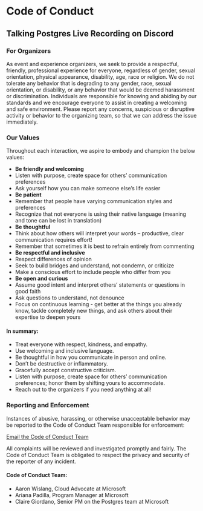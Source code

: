 # Code of Conduct

## Talking Postgres Live Recording on Discord

### For Organizers
As event and experience organizers, we seek to provide a respectful, friendly, professional experience for everyone, regardless of gender, sexual orientation, physical appearance, disability, age, race or religion. We do not tolerate any behavior that is degrading to any gender, race, sexual orientation, or disability, or any behavior that would be deemed harassment or discrimination. Individuals are responsible for knowing and abiding by our standards and we encourage everyone to assist in creating a welcoming and safe environment. Please report any concerns, suspicious or disruptive activity or behavior to the organizing team, so that we can address the issue immediately.

### Our Values
Throughout each interaction, we aspire to embody and champion the below values:

- **Be friendly and welcoming**
- Listen with purpose, create space for others’ communication preferences
- Ask yourself how you can make someone else’s life easier
- **Be patient**
- Remember that people have varying communication styles and preferences
- Recognize that not everyone is using their native language (meaning and tone can be lost in translation)
- **Be thoughtful**
- Think about how others will interpret your words – productive, clear communication requires effort!
- Remember that sometimes it is best to refrain entirely from commenting
- **Be respectful and inclusive**
- Respect differences of opinion
- Seek to build bridges and understand, not condemn, or criticize
- Make a conscious effort to include people who differ from you
- **Be open and curious**
- Assume good intent and interpret others’ statements or questions in good faith
- Ask questions to understand, not denounce
- Focus on continuous learning - get better at the things you already know, tackle completely new things, and ask others about their expertise to deepen yours

#### In summary:

- Treat everyone with respect, kindness, and empathy.
- Use welcoming and inclusive language.
- Be thoughtful in how you communicate in person and online.
- Don’t be destructive or inflammatory.
- Gracefully accept constructive criticism.
- Listen with purpose, create space for others’ communication preferences; honor them by shifting yours to accommodate.
- Reach out to the organizers if you need anything at all!

### Reporting and Enforcement
Instances of abusive, harassing, or otherwise unacceptable behavior may be reported to the Code of Conduct Team responsible for enforcement:

[Email the Code of Conduct Team](mailto:talkingpg_conduct@microsoft.com)

All complaints will be reviewed and investigated promptly and fairly. The Code of Conduct Team is obligated to respect the privacy and security of the reporter of any incident.

#### Code of Conduct Team:
- Aaron Wislang, Cloud Advocate at Microsoft
- Ariana Padilla, Program Manager at Microsoft
- Claire Giordano, Senior PM on the Postgres team at Microsoft